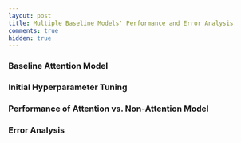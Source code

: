 ```yaml
---
layout: post
title: Multiple Baseline Models' Performance and Error Analysis
comments: true
hidden: true
---
```


### [](#header-3)Baseline Attention Model

### [](#header-3)Initial Hyperparameter Tuning

### [](#header-3)Performance of Attention vs. Non-Attention Model

### Error Analysis

